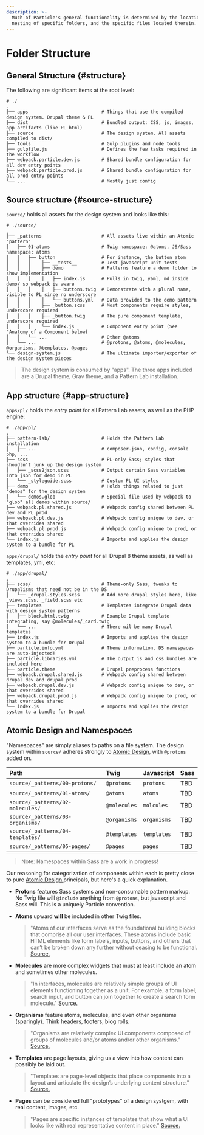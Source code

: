 ```yaml
---
description: >-
  Much of Particle's general functionality is determined by the location and
  nesting of specific folders, and the specific files located therein.
---
```


# Folder Structure

## General Structure {#structure}

The following are significant items at the root level:

```text
# ./
.
├── apps                           # Things that use the compiled design system. Drupal theme & PL
├── dist                           # Bundled output: CSS, js, images, app artifacts (like PL html)
├── source                         # The design system. All assets compiled to dist/
├── tools                          # Gulp plugins and node tools
├── gulpfile.js                    # Defines the few tasks required in the workflow
├── webpack.particle.dev.js        # Shared bundle configuration for all dev entry points
├── webpack.particle.prod.js       # Shared bundle configuration for all prod entry points
└── ...                            # Mostly just config
```

## Source structure {#source-structure}

`source/` holds all assets for the design system and looks like this:

```text
# ./source/
.
├── _patterns                      # All assets live within an Atomic "pattern"
│   ├── 01-atoms                   # Twig namespace: @atoms, JS/Sass namespace: atoms
│   │   ├── button                 # For instance, the button atom
│   │   │    ├── __tests__         # Jest javascript unit tests
│   │   │    ├── demo              # Patterns feature a demo folder to show implementation
│   │   │    │   ├── index.js      # Pulls in twig, yaml, md inside demo/ so webpack is aware
│   │   │    │   ├── buttons.twig  # Demonstrate with a plural name, visible to PL since no underscore
│   │   │    │   └── buttons.yml   # Data provided to the demo pattern
│   │   │    ├── _button.scss      # Most components require styles, underscore required
│   │   │    ├── _button.twig      # The pure component template, underscore required
│   │   │    └── index.js          # Component entry point (See "Anatomy of a Component below)
│   │   └── ...                    # Other @atoms
│   └── ...                        # @protons, @atoms, @molecules, @organisms, @templates, @pages
└── design-system.js               # The ultimate importer/exporter of the design system pieces
```

> The design system is consumed by "apps". The three apps included are a Drupal theme, Grav theme, and a Pattern Lab installation.

## App structure {#app-structure}

`apps/pl/` holds the _entry point_ for all Pattern Lab assets, as well as the PHP engine:

```text
# ./app/pl/
.
├── pattern-lab/                   # Holds the Pattern Lab installation
│   ├── ...                        # composer.json, config, console php, ...
├── scss                           # PL-only Sass; styles that shoudln't junk up the design system
│   ├── _scss2json.scss            # Output certain Sass variables into json for demo in PL
│   └── _styleguide.scss           # Custom PL UI styles
├── demo                           # Holds things related to just "demos" for the design system
│   └── demos.glob                 # Special file used by webpack to "glob" all demos within source/
├── webpack.pl.shared.js           # Webpack config shared between PL dev and PL prod
├── webpack.pl.dev.js              # Webpack config unique to dev, or that overrides shared
├── webpack.pl.prod.js             # Webpack config unique to prod, or that overrides shared
└── index.js                       # Imports and applies the design system to a bundle for PL
```

`apps/drupal/` holds the _entry point_ for all Drupal 8 theme assets, as well as templates, yml, etc:

```text
# ./app/drupal/
.
├── scss/                          # Theme-only Sass, tweaks to Drupalisms that need not be in the DS
│   └── _drupal-styles.scss        # Add more drupal styles here, like _views.scss, _field.scss etc
├── templates                      # Templates integrate Drupal data with design system patterns
│   ├── block.html.twig            # Example Drupal template integrating, say @molecules/_card.twig
│   └── ...                        # There wil be many Drupal templates
├── index.js                       # Imports and applies the design system to a bundle for Drupal
├── particle.info.yml              # Theme information. DS namespaces are auto-injected!
├── particle.libraries.yml         # The output js and css bundles are included here
├── particle.theme                 # Drupal preprocess functions
├── webpack.drupal.shared.js       # Webpack config shared between drupal dev and drupal prod
├── webpack.drupal.dev.js          # Webpack config unique to dev, or that overrides shared
├── webpack.drupal.prod.js         # Webpack config unique to prod, or that overrides shared
└── index.js                       # Imports and applies the design system to a bundle for Drupal
```

## Atomic Design and Namespaces

"Namespaces" are simply aliases to paths on a file system. The design system within `source/` adheres strongly to [Atomic Design](http://atomicdesign.bradfrost.com/), with `@protons` added on.

| Path | Twig | Javascript | Sass |
| :--- | :--- | :--- | :--- |
| `source/_patterns/00-protons/` | `@protons` | `protons` | TBD |
| `source/_patterns/01-atoms/` | `@atoms` | `atoms` | TBD |
| `source/_patterns/02-molecules/` | `@molecules` | `molcules` | TBD |
| `source/_patterns/03-organisms/` | `@organisms` | `organisms` | TBD |
| `source/_patterns/04-templates/` | `@templates` | `templates` | TBD |
| `source/_patterns/05-pages/` | `@pages` | `pages` | TBD |

> Note: Namespaces within Sass are a work in progress!

Our reasoning for categorization of components within each is pretty close to pure [Atomic Design ](../../frontend/atomic-design.md)principals, but here's a quick explanation.

* **Protons** features Sass systems and non-consumable pattern markup. No Twig file will `@include` anything from `@protons`, but javascript and Sass will. This is a uniquely Particle convention.
* **Atoms** upward **will** be included in other Twig files.

  > "Atoms of our interfaces serve as the foundational building blocks that comprise all our user interfaces. These atoms include basic HTML elements like form labels, inputs, buttons, and others that can’t be broken down any further without ceasing to be functional. [Source.](http://atomicdesign.bradfrost.com/chapter-2/#atoms)

* **Molecules** are more complex widgets that must at least include an atom and sometimes other molecules.

  > "In interfaces, molecules are relatively simple groups of UI elements functioning together as a unit. For example, a form label, search input, and button can join together to create a search form molecule." [Source.](http://atomicdesign.bradfrost.com/chapter-2/#molecules)

* **Organisms** feature atoms, molecules, and even other organisms \(sparingly\). Think headers, footers, blog rolls.

  > "Organisms are relatively complex UI components composed of groups of molecules and/or atoms and/or other organisms." [Source.](http://atomicdesign.bradfrost.com/chapter-2/#organisms)

* **Templates** are page layouts, giving us a view into how content can possibly be laid out.

  > "Templates are page-level objects that place components into a layout and articulate the design’s underlying content structure." [Source.](http://atomicdesign.bradfrost.com/chapter-2/#templates)

* **Pages** can be considered full "prototypes" of a design systgem, with real content, images, etc.

  > "Pages are specific instances of templates that show what a UI looks like with real representative content in place." [Source.](http://atomicdesign.bradfrost.com/chapter-2/#pages)

